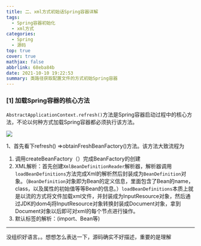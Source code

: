 ```yaml
---
title: 二、xml方式初始话Spring容器详解
tags:
  - Spring容器初始化
  - xml方式
categories:
  - Spring
  - 源码
top: true
cover: true
mathjax: false
abbrlink: 68eba84b
date: 2021-10-10 19:22:53
summary: 类路径获取配置文件的方式初始Spring容器
---
```


### [1] 加载Spring容器的核心方法

`AbstractApplicationContext.refresh()`方法是Spring容器启动过程中的核心方法，不论以何种方式加载Spring容器都必须执行该方法。

![](https://p.pstatp.com/origin/pgc-image/c26d3f9a2c33496db6fb29649c0422ab)

1、首先看下refresh() =>obtainFreshBeanFactory()方法。该方法大致流程为

1. 调用createBeanFactory（）完成BeanFactory的创建
2. XML解析：首先创建`XmlBeanDefinitionReader`解析器，解析器调用`loadBeanDefinitions`方法完成Xml的解析然后封装成为`BeanDefinition`对象。（`BeanDefinition`对象即为Bean的定义信息，里面包含了Bean的name，class，以及属性的初始值等等Bean的信息。）`loadBeanDefinitions`本质上就是以流的方式将文件加载xml文件，并封装成为InputResource对象，然后通过JDK的dom4j将InputResource对象转换封装成Document对象，拿到Document对象以后即可对xml的每个节点进行操作。
3. 默认标签的解析：(import、Bean等)

------
没组织好语言。。想想怎么表达一下，源码确实不好描述，重要的是理解
